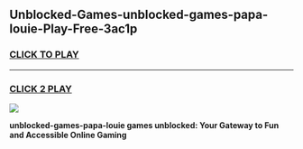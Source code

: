 
## Unblocked-Games-unblocked-games-papa-louie-Play-Free-3ac1p
<h3>
<a href="https://premium76.site?title=unblocked-games-papa-louie&ref=15A">CLICK TO PLAY</a></h3>
<hr>

<h3>
<a href="https://premium76.site?title=unblocked-games-papa-louie&ref=15A">CLICK 2 PLAY</a>
  
</h3>

<a href="https://premium76.site?title=unblocked-games-papa-louie&ref=15A"><img src="https://clearcache.store/games.png"></a>


**unblocked-games-papa-louie games unblocked: Your Gateway to Fun and Accessible Online Gaming**
